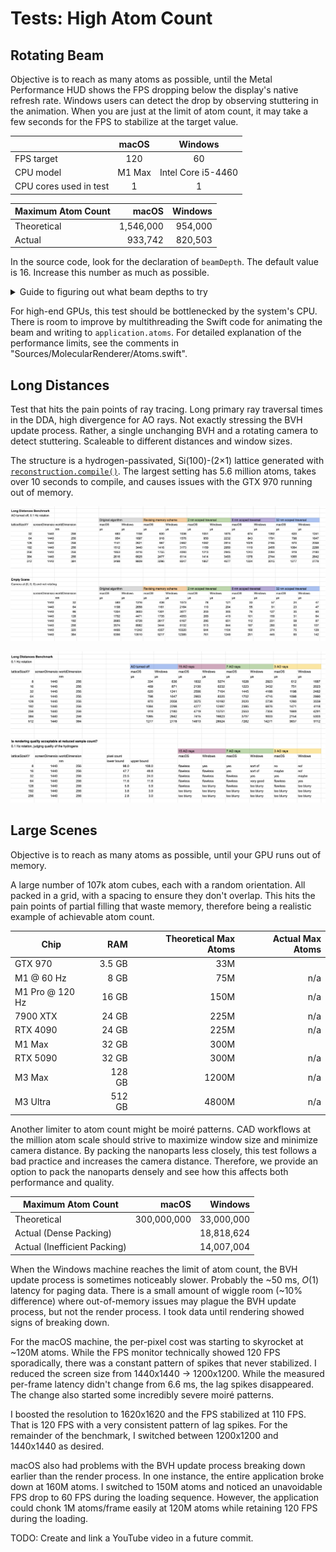 # Tests: High Atom Count

## Rotating Beam

Objective is to reach as many atoms as possible, until the Metal Performance HUD shows the FPS dropping below the display's native refresh rate. Windows users can detect the drop by observing stuttering in the animation. When you are just at the limit of atom count, it may take a few seconds for the FPS to stabilize at the target value.

|                        | macOS  | Windows            |
| ---------------------- | :----: | :----------------: |
| FPS target             | 120    | 60                 |
| CPU model              | M1 Max | Intel Core i5-4460 |
| CPU cores used in test | 1      | 1                  |

| Maximum Atom Count | macOS     | Windows   |
| ------------------ | --------: | --------: |
| Theoretical        | 1,546,000 | 954,000   |
| Actual             | 933,742   | 820,503   |

In the source code, look for the declaration of `beamDepth`. The default value is 16. Increase this number as much as possible.

<details>
<summary>Guide to figuring out what beam depths to try</summary>

| Beam Depth | Atom Count |
| :--------: | ---------: |
| 1   | 27,830    |
| 2   | 44,007    |
| 3   | 60,184    |
| 4   | 76,361    |
| 6   | 108,715   |
| 8   | 141,069   |
| 12  | 204,777   |
| 16  | 270,485   |
| 24  | 399,901   |
| 32  | 529,317   |
| 40  | 658,733   |
| 48  | 788,149   |
| 56  | 917,565   |
| 64  | 1,046,981 |
| 80  | 1,305,813 |
| 96  | 1,564,645 |
| 112 | 1,823,477 |

</details>

For high-end GPUs, this test should be bottlenecked by the system's CPU. There is room to improve by multithreading the Swift code for animating the beam and writing to `application.atoms`. For detailed explanation of the performance limits, see the comments in "Sources/MolecularRenderer/Atoms.swift".

## Long Distances

Test that hits the pain points of ray tracing. Long primary ray traversal times in the DDA, high divergence for AO rays. Not exactly stressing the BVH update process. Rather, a single unchanging BVH and a rotating camera to detect stuttering. Scaleable to different distances and window sizes.

The structure is a hydrogen-passivated, Si(100)-(2×1) lattice generated with [`reconstruction.compile()`](https://github.com/philipturner/HDL/blob/main/Documentation/API/Reconstruction.md). The largest setting has 5.6 million atoms, takes over 10 seconds to compile, and causes issues with the GTX 970 running out of memory.

![Long Distances Benchmark](../LongDistancesBenchmark.png)

![Long Distances Benchmark 2](../LongDistancesBenchmark2.png)

## Large Scenes

Objective is to reach as many atoms as possible, until your GPU runs out of memory.

A large number of 107k atom cubes, each with a random orientation. All packed in a grid, with a spacing to ensure they don't overlap. This hits the pain points of partial filling that waste memory, therefore being a realistic example of achievable atom count.

| Chip            | RAM    | Theoretical Max Atoms | Actual Max Atoms |
| --------------- | -----: | --------------------: | ---------------: |
| GTX 970         | 3.5 GB | 33M   |     |
| M1 @ 60 Hz      |   8 GB | 75M   | n/a |
| M1 Pro @ 120 Hz |  16 GB | 150M  | n/a |
| 7900 XTX        |  24 GB | 225M  | n/a |
| RTX 4090        |  24 GB | 225M  | n/a |
| M1 Max          |  32 GB | 300M  |     |
| RTX 5090        |  32 GB | 300M  | n/a |
| M3 Max          | 128 GB | 1200M | n/a |
| M3 Ultra        | 512 GB | 4800M | n/a |

Another limiter to atom count might be moiré patterns. CAD workflows at the million atom scale should strive to maximize window size and minimize camera distance. By packing the nanoparts less closely, this test follows a bad practice and increases the camera distance. Therefore, we provide an option to pack the nanoparts densely and see how this affects both performance and quality.

| Maximum Atom Count           | macOS       | Windows    |
| ---------------------------- | ----------: | ---------: |
| Theoretical                  | 300,000,000 | 33,000,000 |
| Actual (Dense Packing)       |             | 18,818,624 |
| Actual (Inefficient Packing) |             | 14,007,004 |

When the Windows machine reaches the limit of atom count, the BVH update process is sometimes noticeably slower. Probably the ~50 ms, $O(1)$ latency for paging data. There is a small amount of wiggle room (~10% difference) where out-of-memory issues may plague the BVH update process, but not the render process. I took data until rendering showed signs of breaking down.

For the macOS machine, the per-pixel cost was starting to skyrocket at ~120M atoms. While the FPS monitor technically showed 120 FPS sporadically, there was a constant pattern of spikes that never stabilized. I reduced the screen size from 1440x1440 -> 1200x1200. While the measured per-frame latency didn't change from 6.6 ms, the lag spikes disappeared. The change also started some incredibly severe moiré patterns.

I boosted the resolution to 1620x1620 and the FPS stabilized at 110 FPS. That is 120 FPS with a very consistent pattern of lag spikes. For the remainder of the benchmark, I switched between 1200x1200 and 1440x1440 as desired.

macOS also had problems with the BVH update process breaking down earlier than the render process. In one instance, the entire application broke down at 160M atoms. I switched to 150M atoms and noticed an unavoidable FPS drop to 60 FPS during the loading sequence. However, the application could chonk 1M atoms/frame easily at 120M atoms while retaining 120 FPS during the loading.

TODO: Create and link a YouTube video in a future commit.
